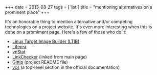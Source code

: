 +++
date = 2013-08-27
tags = ['list']
title = "mentioning alternatives on a prominent place"
+++

It\'s an honorable thing to mention alternative and/or competing
technologies on a project website. It\'s even more interesting when this
is done on a promiment page. Here\'s a few of those who do it:

-   [Linux Target Image Builder (LTIB)]
-   [Liferea]
-   [vnStat]
-   [LinkChecker] (linked from main page)
-   [Gittip] (project README file)
-   [vcs] (a top-level section in the official documentation)

  [Linux Target Image Builder (LTIB)]: http://ltib.org
  [Liferea]: http://lzone.de/liferea
  [vnStat]: http://humdi.net/vnstat
  [LinkChecker]: http://wummel.github.io/linkchecker/other.html
  [Gittip]: https://github.com/gittip/www.gittip.com/blob/master/README.md
  [vcs]: http://pythonhosted.org/vcs/alternatives.html
